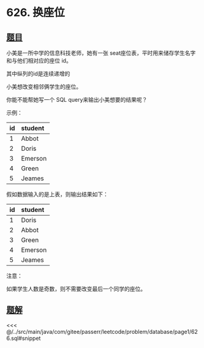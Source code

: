 # 626. 换座位
## [题目](https://leetcode.cn/problems/exchange-seats/)

小美是一所中学的信息科技老师，她有一张 seat座位表，平时用来储存学生名字和与他们相对应的座位 id。

其中纵列的id是连续递增的

小美想改变相邻俩学生的座位。

你能不能帮她写一个 SQL query来输出小美想要的结果呢？

示例：

| id  | student |
|:----|:--------|
| 1   | Abbot   |
| 2   | Doris   |
| 3   | Emerson |
| 4   | Green   |
| 5   | Jeames  |

假如数据输入的是上表，则输出结果如下：

| id  | student |
|:----|:--------|
| 1   | Doris   |
| 2   | Abbot   |
| 3   | Green   |
| 4   | Emerson |
| 5   | Jeames  |

注意：

如果学生人数是奇数，则不需要改变最后一个同学的座位。


## [题解](https://github.com/PasseRR/JavaLeetCode/blob/master/src/main/java/com/gitee/passerr/leetcode/problem/database/page1/626.sql)

<<< @/../src/main/java/com/gitee/passerr/leetcode/problem/database/page1/626.sql#snippet
